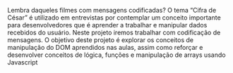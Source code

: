 Lembra daqueles filmes com mensagens codificadas?
O tema “Cifra de César” é utilizado em entrevistas por contemplar um conceito importante
para desenvolvedores que é aprender a trabalhar e manipular dados recebidos do usuário.
Neste projeto iremos trabalhar com codificação de mensagens.
O objetivo deste projeto é explorar os conceitos de manipulação do DOM aprendidos nas
aulas, assim como reforçar e desenvolver conceitos de lógica, funções e manipulação de
arrays usando Javascript
